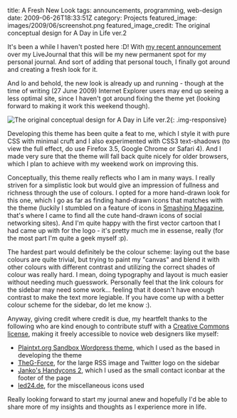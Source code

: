 title: A Fresh New Look
tags: announcements, programming, web-design
date: 2009-06-26T18:33:51Z
category: Projects
featured_image: images/2009/06/screenshot.png
featured_image_credit: The original conceptual design for A Day in Life ver.2

It's been a while I haven't posted here :D! With [my recent announcement][goodbye] over my LiveJournal that this will be my new permanent spot for my personal journal. And sort of adding that personal touch, I finally got around and creating a fresh look for it.

And lo and behold, the new look is already up and running - though at the time of writing (27 June 2009) Internet Explorer users may end up seeing a less optimal site, since I haven't got around fixing the theme yet (looking forward to making it work this weekend though).

![The original conceptual design for A Day in Life ver.2]({static}/images/2009/06/screenshot.png){: .img-responsive}

Developing this theme has been quite a feat to me, which I style it with pure CSS with minimal cruft and I also experimented with CSS3 text-shadows (to view the full effect, do use Firefox 3.5, Google Chrome or Safari 4). And I made very sure that the theme will fall back quite nicely for older browsers, which I plan to achieve with my weekend work on improving this.

Conceptually, this theme really reflects who I am in many ways. I really striven for a simplistic look but would give an impression of fullness and richness through the use of colours. I opted for a more hand-drawn look for this one, which I go as far as finding hand-drawn icons that matches with the theme (luckily I stumbled on a feature of icons in [Smashing Magazine][sm], that's where I came to find all the cute hand-drawn icons of social networking sites). And I'm quite happy with the first vector cartoon that I had came up with for the logo - it's pretty much me in essense, really (for the most part I'm quite a geek myself :p).

The hardest part would definitely be the colour scheme: laying out the base colours are quite trivial, but trying to paint my "canvas" and blend it with other colours with different contrast and utilizing the correct shades of colour was really hard. I mean, doing typography and layout is much easier without needing much guesswork. Personally feel that the link colours for the sidebar may need some work… feeling that it doesn't have enough contrast to make the text more legiable. If you have come up with a better colour scheme for the sidebar, do let me know :).

Anyway, giving credit where credit is due, my heartfelt thanks to the following who are kind enough to contribute stuff with a [Creative Commons license][cc], making it freely accessible to novice web designers like myself:

- [Plaintxt.org Sandbox Wordpress theme][plaintxt], which I used as the based in developing the theme
- [TheG-Force][gforce], for the large RSS image and Twitter logo on the sidebar
- [Janko's Handycons 2][handycons], which I used as the small contact iconbar at the footer of the page
- [led24.de][led24], for the miscellaneous icons used

Really looking forward to start my journal anew and hopefully I'd be able to share more of my insights and thoughts as I experience more in life.

[goodbye]: {filename}/blog/2009/a-goodbye-from-in-hues-of-blue-to-a-day-in-life.md
[sm]: http://smashingmagazine.com/
[cc]: http://creativecommons.org/
[plaintxt]: http://www.plaintxt.org/themes/sandbox/
[gforce]: http://theg-force.deviantart.com/art/Social-Icons-hand-drawned-109467069
[handycons]: http://www.jankoatwarpspeed.com/post/2009/02/23/Handycons-2-another-free-hand-drawn-icon-set.aspx
[led24]: http://led24.de/iconset
